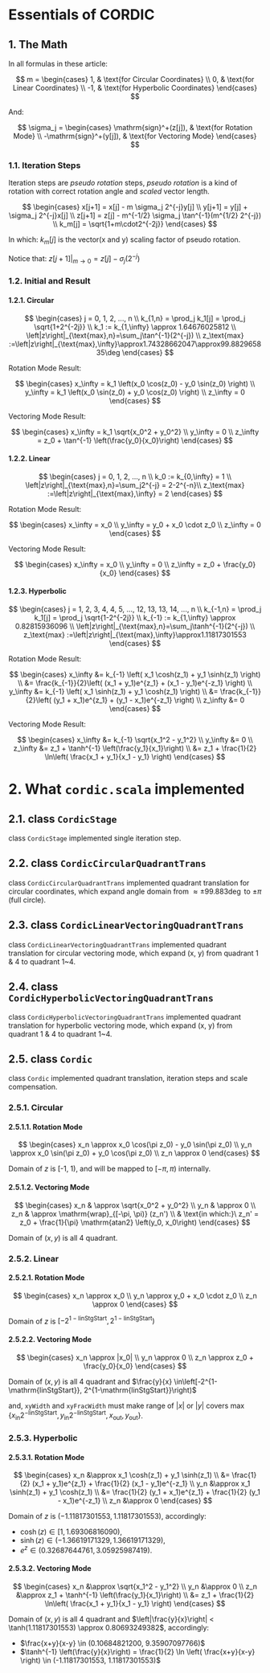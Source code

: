# Essentials of CORDIC

## 1. The Math

In all formulas in these article:

$$
m = 
\begin{cases}
1, & \text{for Circular Coordinates} \\
0, & \text{for Linear Coordinates} \\
-1, & \text{for Hyperbolic Coordinates}
\end{cases}
$$

And:

$$
\sigma_j = 
\begin{cases}
\mathrm{sign}^+(z[j]), & \text{for Rotation Mode} \\
-\mathrm{sign}^+(y[j]), & \text{for Vectoring Mode}
\end{cases}
$$

### 1.1. Iteration Steps

Iteration steps are *pseudo rotation* steps,
*pseudo rotation* is a kind of rotation with correct rotation angle
and *scaled* vector length.

$$
\begin{cases}
x[j+1] = x[j] - m \sigma_j 2^{-j}y[j] \\
y[j+1] = y[j] + \sigma_j 2^{-j}x[j] \\
z[j+1] = z[j] - m^{-1/2} \sigma_j \tan^{-1}(m^{1/2} 2^{-j}) \\
k_m[j] = \sqrt{1+m\cdot2^{-2j}}
\end{cases}
$$

In which: $k_m[j]$ is the vector(x and y) scaling factor of pseudo rotation.

Notice that: $z[j+1]|_{m\to0}=z[j]-\sigma_j(2^{-j})$

### 1.2. Initial and Result

#### 1.2.1. Circular

$$
\begin{cases}
j = 0, 1, 2, ..., n \\
k_{1,n} = \prod_j k_1[j] = \prod_j \sqrt{1+2^{-2j}} \\
k_1 := k_{1,\infty} \approx 1.64676025812 \\
\left|z\right|_{\text{max},n}=\sum_j\tan^{-1}(2^{-j}) \\
z_\text{max} :=\left|z\right|_{\text{max},\infty}\approx1.74328662047\approx99.882965835\deg
\end{cases}
$$

Rotation Mode Result:

$$
\begin{cases}
x_\infty = k_1 \left(x_0 \cos(z_0) - y_0 \sin(z_0) \right) \\
y_\infty = k_1 \left(x_0 \sin(z_0) + y_0 \cos(z_0) \right) \\
z_\infty = 0
\end{cases}
$$

Vectoring Mode Result:

$$
\begin{cases}
x_\infty = k_1 \sqrt{x_0^2 + y_0^2} \\
y_\infty = 0 \\
z_\infty = z_0 + \tan^{-1} \left(\frac{y_0}{x_0}\right)
\end{cases}
$$

#### 1.2.2. Linear

$$
\begin{cases}
j = 0, 1, 2, ..., n \\
k_0 := k_{0,\infty} = 1 \\
\left|z\right|_{\text{max},n}=\sum_j2^{-j} = 2-2^{-n}\\
z_\text{max} :=\left|z\right|_{\text{max},\infty} = 2
\end{cases}
$$

Rotation Mode Result:

$$
\begin{cases}
x_\infty = x_0 \\
y_\infty = y_0 + x_0 \cdot z_0 \\
z_\infty = 0
\end{cases}
$$

Vectoring Mode Result:

$$
\begin{cases}
x_\infty = x_0 \\
y_\infty = 0 \\
z_\infty = z_0 + \frac{y_0}{x_0}
\end{cases}
$$

#### 1.2.3. Hyperbolic

$$
\begin{cases}
j = 1, 2, 3, 4, 4, 5, ..., 12, 13, 13, 14, ..., n \\
k_{-1,n} = \prod_j k_1[j] = \prod_j \sqrt{1-2^{-2j}} \\
k_{-1} := k_{1,\infty} \approx 0.82815936096 \\
\left|z\right|_{\text{max},n}=\sum_j\tanh^{-1}(2^{-j}) \\
z_\text{max} :=\left|z\right|_{\text{max},\infty}\approx1.11817301553
\end{cases}
$$

Rotation Mode Result:

$$
\begin{cases}
x_\infty &= k_{-1} \left( x_1 \cosh(z_1) + y_1 \sinh(z_1) \right) \\
&= \frac{k_{-1}}{2}\left( (x_1 + y_1)e^{z_1} + (x_1 - y_1)e^{-z_1} \right) \\
y_\infty &= k_{-1} \left( x_1 \sinh(z_1) + y_1 \cosh(z_1) \right) \\
&= \frac{k_{-1}}{2}\left( (y_1 + x_1)e^{z_1} + (y_1 - x_1)e^{-z_1} \right) \\
z_\infty &= 0
\end{cases}
$$

Vectoring Mode Result:

$$
\begin{cases}
x_\infty &= k_{-1} \sqrt{x_1^2 - y_1^2} \\
y_\infty &= 0 \\
z_\infty &= z_1 + \tanh^{-1} \left(\frac{y_1}{x_1}\right) \\
&= z_1 + \frac{1}{2} \ln\left( \frac{x_1 + y_1}{x_1 - y_1} \right)
\end{cases}
$$

# 2. What `cordic.scala` implemented

## 2.1. class `CordicStage`

class `CordicStage` implemented single iteration step.

## 2.2. class `CordicCircularQuadrantTrans`

class `CordicCircularQuadrantTrans` implemented quadrant translation for
circular coordinates, which expand angle domain from $\approx \pm 99.883 \deg$
to $\pm \pi$ (full circle).

## 2.3. class `CordicLinearVectoringQuadrantTrans`

class `CordicLinearVectoringQuadrantTrans` implemented quadrant translation
for circular vectoring mode, which expand (x, y) from quadrant 1 & 4 to
quadrant 1~4.

## 2.4. class `CordicHyperbolicVectoringQuadrantTrans`

class `CordicHyperbolicVectoringQuadrantTrans` implemented quadrant translation
for hyperbolic vectoring mode, which expand (x, y) from quadrant 1 & 4 to
quadrant 1~4.

## 2.5. class `Cordic`

class `Cordic` implemented quadrant translation, iteration steps and scale compensation.

### 2.5.1. Circular

#### 2.5.1.1. Rotation Mode

$$
\begin{cases}
x_n \approx x_0 \cos(\pi z_0) - y_0 \sin(\pi z_0) \\
y_n \approx x_0 \sin(\pi z_0) + y_0 \cos(\pi z_0) \\
z_n \approx 0
\end{cases}
$$

Domain of $z$ is [-1, 1), and will be mapped to $[-\pi, \pi)$ internally.

#### 2.5.1.2. Vectoring Mode

$$
\begin{cases}
x_n & \approx \sqrt{x_0^2 + y_0^2} \\
y_n & \approx 0 \\
z_n & \approx \mathrm{wrap}_{[-\pi, \pi)} (z_n') \\
& \text{in which:}\ z_n' = z_0 + \frac{1}{\pi} \mathrm{atan2} \left(y_0, x_0\right)
\end{cases}
$$

Domain of $(x, y)$ is all 4 quadrant.

### 2.5.2. Linear

#### 2.5.2.1. Rotation Mode

$$
\begin{cases}
x_n \approx x_0 \\
y_n \approx y_0 + x_0 \cdot z_0 \\
z_n \approx 0
\end{cases}
$$

Domain of $z$ is $\left[-2^{1-\mathrm{linStgStart}}, 2^{1-\mathrm{linStgStart}}\right)$

#### 2.5.2.2. Vectoring Mode

$$
\begin{cases}
x_n \approx |x_0| \\
y_n \approx 0 \\
z_n \approx z_0 + \frac{y_0}{x_0}
\end{cases}
$$

Domain of $(x,y)$ is all 4 quadrant and
$\frac{y}{x} \in\left[-2^{1-\mathrm{linStgStart}}, 2^{1-\mathrm{linStgStart}}\right)$

and, `xyWidth` and `xyFracWidth` must make range of $|x|$ or $|y|$ covers
$\max \left\{ x_\mathrm{in} 2^\mathrm{-linStgStart}, y_\mathrm{in} 2^\mathrm{-linStgStart}, x_\mathrm{out}, y_\mathrm{out} \right\}$.

### 2.5.3. Hyperbolic

#### 2.5.3.1. Rotation Mode

$$
\begin{cases}
x_n &\approx  x_1 \cosh(z_1) + y_1 \sinh(z_1) \\
&= \frac{1}{2} (x_1 + y_1)e^{z_1} + \frac{1}{2} (x_1 - y_1)e^{-z_1} \\
y_n &\approx  x_1 \sinh(z_1) + y_1 \cosh(z_1) \\
&= \frac{1}{2} (y_1 + x_1)e^{z_1} + \frac{1}{2} (y_1 - x_1)e^{-z_1} \\
z_n &\approx 0
\end{cases}
$$

Domain of $z$ is $\left(-1.11817301553, 1.11817301553\right)$, accordingly:
 - $\cosh(z) \in [1, 1.69306816090)$,
 - $\sinh(z) \in (-1.36619171329, 1.36619171329)$,
 - $e^z \in (0.32687644761, 3.05925987419)$.


#### 2.5.3.2. Vectoring Mode

$$
\begin{cases}
x_n &\approx \sqrt{x_1^2 - y_1^2} \\
y_n &\approx 0 \\
z_n &\approx z_1 + \tanh^{-1} \left(\frac{y_1}{x_1}\right) \\
&= z_1 + \frac{1}{2} \ln\left( \frac{x_1 + y_1}{x_1 - y_1} \right)
\end{cases}
$$

Domain of $(x, y)$ is all 4 quadrant and
$\left|\frac{y}{x}\right| < \tanh(1.11817301553) \approx 0.80693249382$,
accordingly:
 - $\frac{x+y}{x-y} \in (0.10684821200, 9.35907097766)$
 - $\tanh^{-1} \left(\frac{y}{x}\right) = \frac{1}{2} \ln \left( \frac{x+y}{x-y} \right) \in (-1.11817301553, 1.11817301553)$

